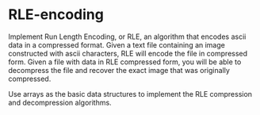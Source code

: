 # RLE-encoding

Implement Run Length Encoding, or RLE, an algorithm that encodes ascii data in a compressed format. Given a text file containing an image constructed with ascii characters, RLE will encode the file in compressed form. Given a file with data in RLE compressed form, you will be able to decompress the file and recover the exact image that was originally compressed. 

Use arrays as the basic data structures to implement the RLE compression and decompression algorithms.
